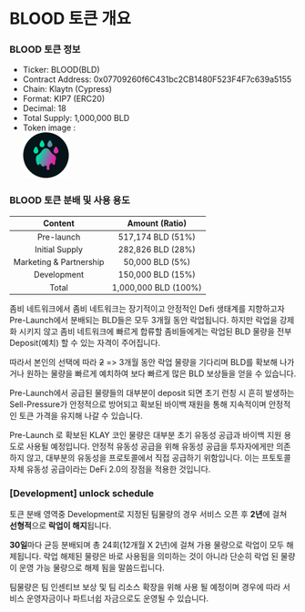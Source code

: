 # BLOOD 토큰 개요

### BLOOD 토큰 정보

* Ticker: BLOOD(BLD)
* Contract Address:  0x07709260f6C431bc2CB1480F523F4F7c639a5155
* Chain: Klaytn (Cypress)
* Format: KIP7 (ERC20)
* Decimal: 18
* Total Supply: 1,000,000 BLD
* Token image :\
  &#x20;                           ![](../.gitbook/assets/BLDcoin.png)





### BLOOD 토큰 분배 및 사용 용도

|       **Content**       |  **Amount (Ratio)**  |
| :---------------------: | :------------------: |
|        Pre-launch       |   517,174 BLD (51%)  |
|      Initial Supply     |   282,826 BLD (28%)  |
| Marketing & Partnership |    50,000 BLD (5%)   |
|       Development       |   150,000 BLD (15%)  |
|          Total          | 1,000,000 BLD (100%) |



좀비 네트워크에서 좀비 네트워크는 장기적이고 안정적인 Defi 생태계를 지향하고자 Pre-Launch에서 분배되는 BLD들은 모두 3개월 동안 락업됩니다. 하지만 락업을 강제화 시키지 않고 좀비 네트워크에 빠르게 합류할 좀비들에게는 락업된 BLD 물량을 전부 Deposit(예치) 할 수 있는 자격이 주어집니다.

따라서 본인의 선택에 따라 ~~2~~ => 3개월 동안 락업 물량을 기다리며 BLD를 확보해 나가거나 원하는 물량을 빠르게 예치하여 보다 빠르게 많은 BLD 보상들을 얻을 수 있습니다.

Pre-Launch에서 공급된 물량들의 대부분이 deposit 되면 초기 런칭 시 흔히 발생하는 Sell-Pressure가 안정적으로 방어되고 확보된 바이백 재원을 통해 지속적이며 안정적인 토큰 가격을 유지해 나갈 수 있습니다.

Pre-Launch 로 확보된 KLAY 코인 물량은 대부분 초기 유동성 공급과 바이백 지원 용도로 사용될 예정입니다. 안정적 유동성 공급을 위해 유동성 공급을 투자자에게만 의존하지 않고, 대부분의 유동성을 프로토콜에서 직접 공급하기 위함입니다. 이는 프토토콜 자체 유동성 공급이라는 DeFi 2.0의 장점을 적용한 것입니다.



### \[Development] unlock schedule

토큰 분배 영역중 Development로 지정된 팀물량의 경우 서비스 오픈 후 **2년**에 걸쳐 **선형적**으로 **락업이 해지**됩니다.

**30일**마다 균등 분배되며 총 24회(12개월 X 2년)에 걸쳐 가용 물량으로 락업이 모두 해제됩니다. 락업 해제된 물량은 바로 사용됨을 의미하는 것이 아니라 단순히 락업 된 물량이 운영 가능 물량으로 해제 됨을 말씀드립니다.&#x20;

팀물량은 팀 인센티브 보상 및 팀 리소스 확장을 위해 사용 될 예정이며 경우에 따라 서비스 운영자금이나 파트너쉽 자금으로도 운영될 수 있습니다.
